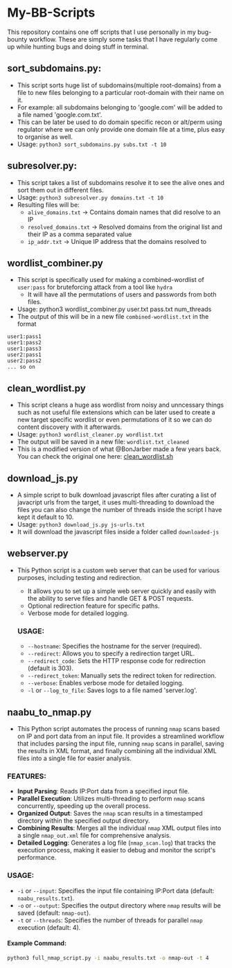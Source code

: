 # My-BB-Scripts
This repository contains one off scripts that I use personally in my bug-bounty workflow. These are simply some tasks that I have regularly come up while hunting bugs and doing stuff in terminal.

## sort_subdomains.py:
- This script sorts huge list of subdomains(multiple root-domains) from a file to new files belonging to a particular root-domain with their name on it.
- For example: all subdomains belonging to 'google.com' will be added to a file named 'google.com.txt'.
- This can be later be used to do domain specific recon or alt/perm using regulator where we can only provide one domain file at a time, plus easy to organise as well. 
- Usage: `python3 sort_subdomains.py subs.txt -t 10`

## subresolver.py:
- This script takes a list of subdomains resolve it to see the alive ones and sort them out in different files.
- Usage: `python3 subresolver.py domains.txt -t 10`
- Resulting files will be:
  - `alive_domains.txt` -> Contains domain names that did resolve to an IP
  - `resolved_domains.txt` -> Resolved domains from the original list and their IP as a comma separated value
  - `ip_addr.txt` -> Unique IP address that the domains resolved to

## wordlist_combiner.py
- This script is specifically used for making a combined-wordlist of `user:pass` for bruteforcing attack from a tool like `hydra`
  - It will have all the permutations of users and passwords from both files.
- Usage: python3 wordlist_combiner.py user.txt pass.txt num_threads
- The output of this will be in a new file `combined-wordlist.txt` in the format
```
user1:pass1
user1:pass2
user1:pass3
user2:pass1
user2:pass2
... so on
```

## clean_wordlist.py
- This script cleans a huge ass wordlist from noisy and unncessary things such as not useful file extensions which can be later used to create a new target specific wordlist or even permutations of it so we can do content discovery with it afterwards.
- Usage: `python3 wordlist_cleaner.py wordlist.txt`
- The output will be saved in a new file: `wordlist.txt_cleaned`
- This is a modified version of what @BonJarber made a few years back. You can check the original one here: [clean_wordlist.sh](https://github.com/BonJarber/SecUtils/blob/master/clean_wordlist/clean_wordlist.sh)


## download_js.py
- A simple script to bulk download javascript files after curating a list of javacript urls from the target, it uses multi-threading to download the files you can also change the number of threads inside the script I have kept it default to 10.
- Usage: `python3 download_js.py js-urls.txt`
- It will download the javascript files inside a folder called `downloaded-js`


## webserver.py
- This Python script is a custom web server that can be used for various purposes, including testing and redirection.
  - It allows you to set up a simple web server quickly and easily with the ability to serve files and handle GET & POST requests.
  - Optional redirection feature for specific paths.
  - Verbose mode for detailed logging.
 
  ### USAGE:
    - `--hostname`: Specifies the hostname for the server (required).
    - `--redirect`: Allows you to specify a redirection target URL.
    - `--redirect_code`: Sets the HTTP response code for redirection (default is 303).
    - `--redirect_token`: Manually sets the redirect token for redirection.
    - `--verbose`: Enables verbose mode for detailed logging.
    - `-l` or `--log_to_file`: Saves logs to a file named 'server.log'.
 

## naabu_to_nmap.py
- This Python script automates the process of running `nmap` scans based on IP and port data from an input file. It provides a streamlined workflow that includes parsing the input file, running `nmap` scans in parallel, saving the results in XML format, and finally combining all the individual XML files into a single file for easier analysis.

### FEATURES:
  - **Input Parsing**: Reads IP:Port data from a specified input file.
  - **Parallel Execution**: Utilizes multi-threading to perform `nmap` scans concurrently, speeding up the overall process.
  - **Organized Output**: Saves the `nmap` scan results in a timestamped directory within the specified output directory.
  - **Combining Results**: Merges all the individual `nmap` XML output files into a single `nmap_out.xml` file for comprehensive analysis.
  - **Detailed Logging**: Generates a log file (`nmap_scan.log`) that tracks the execution process, making it easier to debug and monitor the script's performance.

### USAGE:
  - `-i` or `--input`: Specifies the input file containing IP:Port data (default: `naabu_results.txt`).
  - `-o` or `--output`: Specifies the output directory where `nmap` results will be saved (default: `nmap-out`).
  - `-t` or `--threads`: Specifies the number of threads for parallel `nmap` execution (default: 4).
  
  #### Example Command:
  ```bash
  python3 full_nmap_script.py -i naabu_results.txt -o nmap-out -t 4

